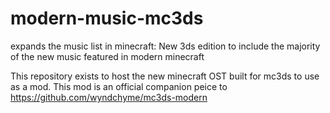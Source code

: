 # modern-music-mc3ds
expands the music list in minecraft: New 3ds edition to include the majority of the new music featured in modern minecraft

This repository exists to host the new minecraft OST built for mc3ds to use as a mod. This mod is an official companion peice to https://github.com/wyndchyme/mc3ds-modern
